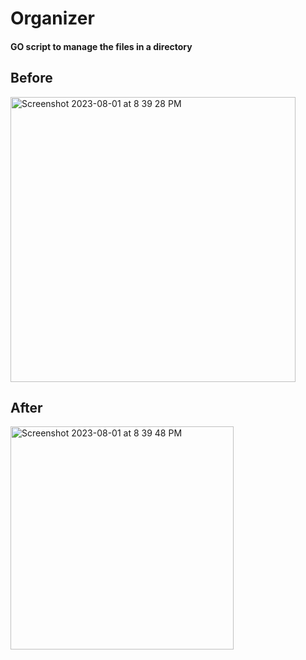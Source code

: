 # Organizer

#### GO script to manage the files in a directory

## Before 
<img width="456" alt="Screenshot 2023-08-01 at 8 39 28 PM" src="https://github.com/BrawlerXull/Organizer/assets/111864031/f8d1f130-2e8c-4b6b-afd8-122d823706c4">

## After 
<img width="357" alt="Screenshot 2023-08-01 at 8 39 48 PM" src="https://github.com/BrawlerXull/Organizer/assets/111864031/f3e830cc-0f65-4e24-93bb-15a30b52e7a0">
